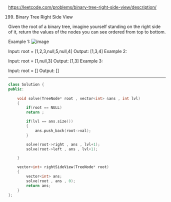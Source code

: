 https://leetcode.com/problems/binary-tree-right-side-view/description/



199. Binary Tree Right Side View

Given the root of a binary tree, imagine yourself standing on the right side of it, return the values of the nodes you can see ordered from top to bottom.

 

Example 1:
![image](https://github.com/user-attachments/assets/8fe56e12-cf9c-4541-9984-ef05dd7a59f7)


Input: root = [1,2,3,null,5,null,4]
Output: [1,3,4]
Example 2:

Input: root = [1,null,3]
Output: [1,3]
Example 3:

Input: root = []
Output: []

---
```cpp
class Solution {
public:
    
    void solve(TreeNode* root , vector<int> &ans , int lvl)
    {
        if(root == NULL)
        return ;

        if(lvl == ans.size())
        {
            ans.push_back(root->val);
        }

        solve(root->right , ans , lvl+1);
        solve(root->left , ans , lvl+1);

    }

    vector<int> rightSideView(TreeNode* root) 
    {
        vector<int> ans;
        solve(root , ans , 0);
        return ans;
    }
};
```
 
